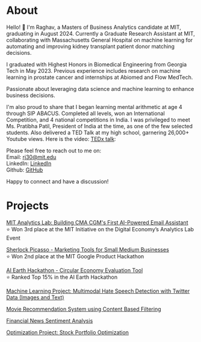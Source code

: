 # About
Hello! 👋 I'm Raghav, a Masters of Business Analytics candidate at MIT, graduating in August 2024. Currently a Graduate Research Assistant at MIT, collaborating with Massachusetts General Hospital on machine learning for automating and improving kidney transplant patient donor matching decisions.

I graduated with Highest Honors in Biomedical Engineering from Georgia Tech in May 2023. Previous experience includes research on machine learning in prostate cancer and internships at Abiomed and Flow MedTech.

Passionate about leveraging data science and machine learning to enhance business decisions.

I'm also proud to share that I began learning mental arithmetic at age 4 through SIP ABACUS. Completed all levels, won an International Competition, and 4 national competitions in India. I was privileged to meet Ms. Pratibha Patil, President of India at the time, as one of the few selected students. Also delivered a TED Talk at my high school, garnering 26,000+ Youtube views. Here is the video: [TEDx talk](https://www.youtube.com/watch?v=7EYWHe1yyjM): 



Please feel free to reach out to me on:<br>
Email: rj30@mit.edu<br>
LinkedIn: [LinkedIn](https://www.linkedin.com/in/rrmj/)<br>
Github: [GitHub](https://github.com/raghavmanoharanjayanthi30)<br>

Happy to connect and have a discussion!

# Projects
[MIT Analytics Lab: Building CMA CGM's First AI-Powered Email Assistant](alab.md) <br>
⭐ Won 3rd place at the MIT Initiative on the Digital Economy’s Analytics Lab Event <br>

[Sherlock Picasso - Marketing Tools for Small Medium Businesses](https://github.com/maxime7770/Sherlock-Picasso/blob/main/README.md)<br>
⭐ Won 2nd place at the MIT Google Product Hackathon<br>

[AI Earth Hackathon - Circular Economy Evaluation Tool](https://github.com/raghavmanoharanjayanthi30/AI-Earth-Hackathon)<br>
⭐ Ranked Top 15% in the AI Earth Hackathon<br>

[Machine Learning Project: Multimodal Hate Speech Detection with Twitter Data (Images and Text)](https://github.com/raghavmanoharanjayanthi30/Multimodal-Hate-Speech-Detection/blob/main/README.md) <br>

[Movie Recommendation System using Content Based Filtering](https://github.com/raghavmanoharanjayanthi30/Movie-Recommendation-System/blob/main/README.md) <br>

[Financial News Sentiment Analysis](https://github.com/raghavmanoharanjayanthi30/Sentiment-Analysis-Financial-News) <br>

[Optimization Project: Stock Portfolio Optimization](https://github.com/raghavmanoharanjayanthi30/Stock-Portfolio-Optimization)








